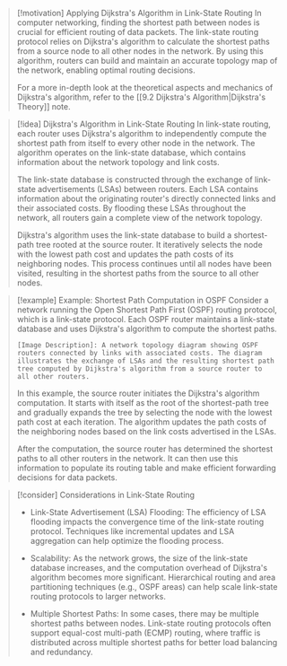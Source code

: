 > [!motivation] Applying Dijkstra's Algorithm in Link-State Routing
> In computer networking, finding the shortest path between nodes is crucial for efficient routing of data packets. The link-state routing protocol relies on Dijkstra's algorithm to calculate the shortest paths from a source node to all other nodes in the network. By using this algorithm, routers can build and maintain an accurate topology map of the network, enabling optimal routing decisions.
>
> For a more in-depth look at the theoretical aspects and mechanics of Dijkstra's algorithm, refer to the [[9.2 Dijkstra's Algorithm|Dijkstra's Theory]] note.

> [!idea] Dijkstra's Algorithm in Link-State Routing
> In link-state routing, each router uses Dijkstra's algorithm to independently compute the shortest path from itself to every other node in the network. The algorithm operates on the link-state database, which contains information about the network topology and link costs.
>
> The link-state database is constructed through the exchange of link-state advertisements (LSAs) between routers. Each LSA contains information about the originating router's directly connected links and their associated costs. By flooding these LSAs throughout the network, all routers gain a complete view of the network topology.
>
> Dijkstra's algorithm uses the link-state database to build a shortest-path tree rooted at the source router. It iteratively selects the node with the lowest path cost and updates the path costs of its neighboring nodes. This process continues until all nodes have been visited, resulting in the shortest paths from the source to all other nodes.

> [!example] Example: Shortest Path Computation in OSPF
> Consider a network running the Open Shortest Path First (OSPF) routing protocol, which is a link-state protocol. Each OSPF router maintains a link-state database and uses Dijkstra's algorithm to compute the shortest paths.
>
> ```
> [Image Description]: A network topology diagram showing OSPF routers connected by links with associated costs. The diagram illustrates the exchange of LSAs and the resulting shortest path tree computed by Dijkstra's algorithm from a source router to all other routers.
> ```
>
> In this example, the source router initiates the Dijkstra's algorithm computation. It starts with itself as the root of the shortest-path tree and gradually expands the tree by selecting the node with the lowest path cost at each iteration. The algorithm updates the path costs of the neighboring nodes based on the link costs advertised in the LSAs.
>
> After the computation, the source router has determined the shortest paths to all other routers in the network. It can then use this information to populate its routing table and make efficient forwarding decisions for data packets.

> [!consider] Considerations in Link-State Routing
> - Link-State Advertisement (LSA) Flooding: The efficiency of LSA flooding impacts the convergence time of the link-state routing protocol. Techniques like incremental updates and LSA aggregation can help optimize the flooding process.
>
> - Scalability: As the network grows, the size of the link-state database increases, and the computation overhead of Dijkstra's algorithm becomes more significant. Hierarchical routing and area partitioning techniques (e.g., OSPF areas) can help scale link-state routing protocols to larger networks.
>
> - Multiple Shortest Paths: In some cases, there may be multiple shortest paths between nodes. Link-state routing protocols often support equal-cost multi-path (ECMP) routing, where traffic is distributed across multiple shortest paths for better load balancing and redundancy.